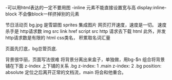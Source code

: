 -可以用html表达的一定不要用图
-inline 元素不能直接设置宽与高
    display:inline-block   不会像block一样挤掉别的元素

节日活动页
bg.jpg 是雪碧图 sprites 集成图片
网页打开速度，速度是一切。
速度杀手是 http请求数 
img src
link href
script src
http 请求去下载
html 此外，并发http请求数是有限的
html css类名， 积累取名词汇量

页面先打底，bg总管页底.

背景很华丽，页面写法很难
将背景分离出来盒子，单独做，用bg-$n 组合将背景铺在下面 
z-index 上下铺的关系 
.bg z-index: 1
.main z-index: 2
.bg position: absolute 定位之后离开正常的文档流，main 将会和他重合。